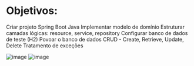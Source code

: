 # Objetivos: 

 Criar projeto Spring Boot Java
 Implementar modelo de domínio
 Estruturar camadas lógicas: resource, service, repository
 Configurar banco de dados de teste (H2)
 Povoar o banco de dados
 CRUD - Create, Retrieve, Update, Delete
 Tratamento de exceções

![image](https://user-images.githubusercontent.com/84420903/232858087-87f34142-1485-49ca-b181-fbd37f82ccd7.png)
![image](https://user-images.githubusercontent.com/84420903/232858231-6937d3da-7b8e-4282-bec4-182b1dfcc71e.png)

